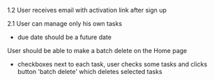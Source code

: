 1.2 User receives email with activation link after sign up

2.1 User can manage only his own tasks

- due date should be a future date

User should be able to make a batch delete on the Home page

- checkboxes next to each task, user checks some tasks and clicks button 'batch delete' which deletes selected tasks
